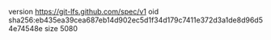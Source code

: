 version https://git-lfs.github.com/spec/v1
oid sha256:eb435ea39cea687eb14d902ec5d1f34d179c7411e372d3a1de8d96d54e74548e
size 5080

